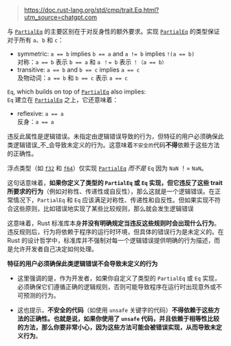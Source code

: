 >https://doc.rust-lang.org/std/cmp/trait.Eq.html?utm_source=chatgpt.com

与 [`PartialEq`](https://doc.rust-lang.org/std/cmp/trait.PartialEq.html "trait std::cmp::PartialEq") 的主要区别在于对反身性的额外要求。实现 [`PartialEq`](https://doc.rust-lang.org/std/cmp/trait.PartialEq.html "trait std::cmp::PartialEq") 的类型保证对于所有 `a`、`b` 和 `c`：

- symmetric: `a == b` implies `b == a` and `a != b` implies `!(a == b)`  
    对称：`a == b` 表示 `b == a` 和 `a ！= b` 表示 `！（a == b）`
- transitive: `a == b` and `b == c` implies `a == c`  
    及物动词：`a == b` 和 `b == c` 表示 `a == c`

`Eq`, which builds on top of [`PartialEq`](https://doc.rust-lang.org/std/cmp/trait.PartialEq.html "trait std::cmp::PartialEq") also implies:  
`Eq` 建立在 [`PartialEq`](https://doc.rust-lang.org/std/cmp/trait.PartialEq.html "trait std::cmp::PartialEq") 之上，它还意味着：

- reflexive: `a == a`  
    反身：`a == a`

违反此属性是逻辑错误。未指定由逻辑错误导致的行为，但特征的用户必须确保此类逻辑错误_不_会导致未定义的行为。这意味着`不安全的`代码**不得**依赖于这些方法的正确性。

浮点类型（如 [`f32`](https://doc.rust-lang.org/std/primitive.f32.html "primitive f32") 和 [`f64`](https://doc.rust-lang.org/std/primitive.f64.html "primitive f64")）仅实现 [`PartialEq`](https://doc.rust-lang.org/std/cmp/trait.PartialEq.html "trait std::cmp::PartialEq") _而不是_ `Eq` 因为 `NaN` ！= `NaN`。

这句话意味着，**如果你定义了类型的 `PartialEq` 或 `Eq` 实现，但它违反了这些 trait 所要求的行为**（例如对称性、传递性或自反性），那么这就是一个逻辑错误。在正常情况下，`PartialEq` 和 `Eq` 应该满足对称性、传递性和自反性。但如果实现不符合这些原则，比如错误地实现了某些比较规则，那么就会发生逻辑错误

这意味着，Rust 标准库本身**并没有明确规定当违反这些规则时会出现什么行为**。违反规则后，行为将依赖于程序的运行时环境，但具体的错误行为是未定义的。在 Rust 的设计哲学中，标准库并不强制对每一个逻辑错误提供明确的行为描述，而是允许开发者自己决定如何处理。

**特征的用户必须确保此类逻辑错误不会导致未定义的行为**
- 这里强调的是，作为开发者，如果你自定义了类型的 `PartialEq` 或 `Eq` 实现，必须确保它们遵循正确的逻辑规则，否则可能导致程序在运行时出现意外或不可预测的行为。
    
- 这也提示，**不安全的代码**（如使用 `unsafe` 关键字的代码）**不得依赖于这些方法的正确性。也就是说，如果你使用了 `unsafe` 代码，并且依赖于相等性比较的方法，那么你要非常小心，因为这些方法可能会被错误实现，从而导致未定义行为**。


